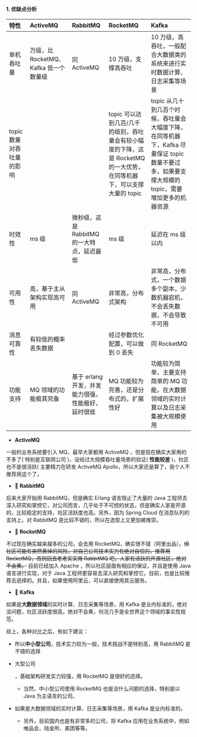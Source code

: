 #### 1. 优缺点分析

| 特性                     | ActiveMQ                              | RabbitMQ                                           | RocketMQ                                                     | Kafka                                                        |
| :----------------------- | :------------------------------------ | :------------------------------------------------- | :----------------------------------------------------------- | :----------------------------------------------------------- |
| 单机吞吐量               | 万级，比 RocketMQ、Kafka 低一个数量级 | 同 ActiveMQ                                        | 10 万级，支撑高吞吐                                          | 10 万级，高吞吐，一般配合大数据类的系统来进行实时数据计算、日志采集等场景 |
| topic 数量对吞吐量的影响 |                                       |                                                    | topic 可以达到几百/几千的级别，吞吐量会有较小幅度的下降，这是 RocketMQ 的一大优势，在同等机器下，可以支撑大量的 topic | topic 从几十到几百个时候，吞吐量会大幅度下降，在同等机器下，Kafka 尽量保证 topic 数量不要过多，如果要支撑大规模的 topic，需要增加更多的机器资源 |
| 时效性                   | ms 级                                 | 微秒级，这是 RabbitMQ 的一大特点，延迟最低         | ms 级                                                        | 延迟在 ms 级以内                                             |
| 可用性                   | 高，基于主从架构实现高可用            | 同 ActiveMQ                                        | 非常高，分布式架构                                           | 非常高，分布式，一个数据多个副本，少数机器宕机，不会丢失数据，不会导致不可用 |
| 消息可靠性               | 有较低的概率丢失数据                  |                                                    | 经过参数优化配置，可以做到 0 丢失                            | 同 RocketMQ                                                  |
| 功能支持                 | MQ 领域的功能极其完备                 | 基于 erlang 开发，并发能力很强，性能极好，延时很低 | MQ 功能较为完善，还是分布式的，扩展性好                      | 功能较为简单，主要支持简单的 MQ 功能，在大数据领域的实时计算以及日志采集被大规模使用 |

- **ActiveMQ**

一般的业务系统要引入 MQ，最早大家都用 ActiveMQ ，但是现在确实大家用的不多了( 特别是互联网公司 )，没经过大规模吞吐量场景的验证( **性能较差** )，社区也不是很活跃( 主要精力在研发 ActiveMQ Apollo，所以大家还是算了，我个人不推荐用这个了。

- 🦅 **RabbitMQ**

后来大家开始用 RabbitMQ，但是确实 Erlang 语言阻止了大量的 Java 工程师去深入研究和掌控它，对公司而言，几乎处于不可控的状态，但是确实人家是开源的，比较稳定的支持，社区活跃度也高。另外，因为 Spring Cloud 在消息队列的支持上，对 RabbitMQ 是比较不错的，所以在选型上又更加被推崇。

- 🦅 **RocketMQ**

不过现在确实越来越多的公司，会去用 RocketMQ，确实很不错（阿里出品）。~~但社区可能有突然黄掉的风险，对自己公司技术实力有绝对自信的，推荐用 RocketMQ，否则回去老老实实用 RabbitMQ 吧，人家有活跃的开源社区，绝对不会黄。~~ 目前已经加入 Apache ，所以社区层面有相应的保证，并且是使用 Java 语言进行实现，对于 Java 工程师更容易去深入研究和掌控它。目前，也是比较推荐去选择的。并且，如果使用阿里云，可以直接使用其云服务。

- 🦅 **Kafka**

如果是**大数据领域**的实时计算、日志采集等场景，用 Kafka 是业内标准的，绝对没问题，社区活跃度很高，绝对不会黄，何况几乎是全世界这个领域的事实性规范。



综上，各种对比之后，有如下建议：

- 所以**中小型公司**，技术实力较为一般，技术挑战不是特别高，用 RabbitMQ 是不错的选择

- 大型公司

  ，基础架构研发实力较强，用 RocketMQ 是很好的选择。

  - 当然，中小型公司使用 RocketMQ 也是没什么问题的选择，特别是以 Java 为主语言的公司。

- 如果是大数据领域的实时计算、日志采集等场景，用 Kafka 是业内标准的。

  - 另外，目前国内也是有非常多的公司，将 Kafka 应用在业务系统中，例如唯品会、陆金所、美团等等。

